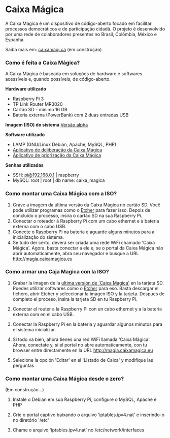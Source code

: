# Caixa Mágica

A Caixa Mágica é um dispositivo de código-aberto focado em facilitar processos democráticos e de participação cidadã. O projeto é desenvolvido por uma rede de colaboradores presentes no Brasil, Colômbia, México e Espanha. 

Saiba mais em: [caixamagi.ca](http://caixamagi.ca) (em construção)

### Como é feita a Caixa Mágica?

A Caixa Mágica é baseada em soluções de hardware e softwares acessíveis e, quando possíveis, de código-aberto. 

 **Hardware utilizado**
 - Raspberry Pi 3
 - TP Link Router MR3020
 - Cartão SD - mínimo 16 GB
 - Bateria externa (PowerBank) com 2 duas entradas USB

**Imagem (ISO) do sistema**
[Versão alpha](https://www.dropbox.com/s/d33vweaucp0c8ce/caixamagica.img?dl=0)
 
**Software utilizado**
 - LAMP (GNU/Linux Debian, Apache, MySQL, PHP)
 - [Aplicativo de deliberação da Caixa Mágica](https://github.com/OpenlabsCdMX/CaixaMagica)
 - [Aplicativo de priorização da Caixa Mágica](https://github.com/caixamagica/caixa-avaliacaolabicbr)

**Senhas utilizadas**
- SSH: pi@192.168.0.1 | raspberry
- MySQL: root | root | db name: caixa_magica


### Como montar uma Caixa Mágica com a ISO? 

 1. Grave a imagem da última versão da Caixa Mágica no cartão SD. Você pode utilizar programas como o [Etcher](http://etcher.io) para fazer isso. Depois de concluído o processo, insira o cartão SD na sua Raspberry Pi.
 2. Conectar o roteador à Raspberry Pi com um cabo ethernet e à bateria externa com o cabo USB.
 3. Conecte o Raspberry Pi na bateria e aguarde alguns minutos para a inicialização do sistema.
 4. Se tudo der certo, deverá ser criada uma rede WiFi chamado 'Caixa Mágica'. Agora, basta conectar a ele e, se o portal da Caixa Mágica não abrir automaticamente, abra seu navegador e busque a URL http://magia.caixamagica.eu
 

### Como armar una Caja Magica con la ISO?

 1. Grabar la imagen de la [ultima versión de 'Caixa Magica'](https://www.dropbox.com/s/d33vweaucp0c8ce/caixamagica.img?dl=0) en la tarjeta SD. Puedes utilizar softwares como o [Etcher](http://etcher.io) para eso. Basta descargar el fichero, abrir Etcher y seleccionar la imagen ISO y la tarjeta. Despues de completo el proceso, insira la tarjeta SD en tu Raspberry Pi.
 
 2. Conectar el router a la Raspberry Pi con un cabo ethernet y a la bateria externa com en el cabo USB.
 
 3. Conectar la Raspberry Pi en la bateria y aguardar algunos minutos para el sistema inicializar.
 
 4. Si todo va bien, ahora tienes una red WiFi llamada 'Caixa Mágica'. Ahora, conectate y, si el portal no abre automaticamente, con tu browser entre directamente en la URL http://magia.caixamagica.eu

 5. Selecione la opción 'Editar' en el 'Listado de Caixa' y modifique las perguntas

### Como montar uma Caixa Mágica desde o zero?

(Em construção...)

1. Instale o Debian em sua Raspberry Pi, configure o MySQL, Apache e PHP

2. Crie o portal captivo baixando o arquivo 'iptables.ipv4.nat' e inserindo-o no diretório '/etc'

3. Chame o arquivo 'iptables.ipv4.nat' no /etc/network/interfaces

